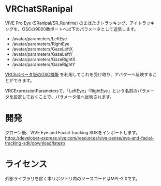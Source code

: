 VRChatSRanipal
==============
VIVE Pro Eye (SRanipal/SR_Runtime) のまばたきトラッキング、アイトラッキングを、OSCの9000番ポートへ以下のパラメータとして送信します。
- /avatar/parameters/LeftEye
- /avatar/parameters/RightEye
- /avatar/parameters/GazeLeftX
- /avatar/parameters/GazeLeftY
- /avatar/parameters/GazeRightX
- /avatar/parameters/GazeRightY

[VRChatベータ版のOSC機能](https://docs.vrchat.com/v2022.1.1/docs/osc-overview) を利用してこれを受け取り、アバターへ反映することができます。

VRCExpressionParametersで、「LeftEye」「RightEye」という名前のパラメータを設定しておくことで、パラメータ値へ反映されます。

開発
====
クローン後、VIVE Eye and Facial Tracking SDKをインポートします。  
https://developer-express.vive.com/resources/vive-sense/eye-and-facial-tracking-sdk/download/latest/

ライセンス
==========
外部ライブラリを除く本リポジトリ内のソースコードはMPL-2.0です。
